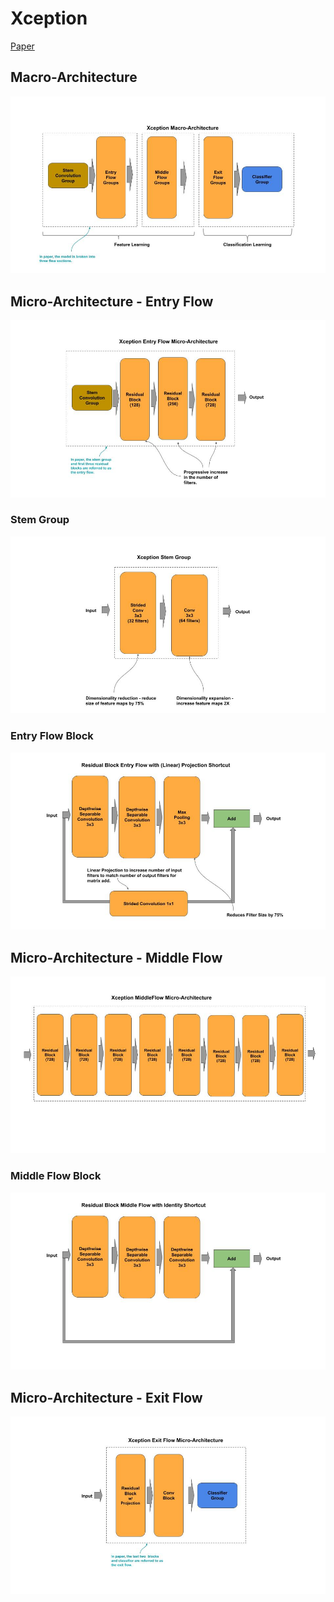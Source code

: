 
# Xception

[Paper](https://arxiv.org/pdf/1610.02357.pdf)

## Macro-Architecture

<img src='macro.jpg'>

## Micro-Architecture - Entry Flow

<img src='micro-entry.jpg'>

### Stem Group

<img src="stem.jpg">

### Entry Flow Block

<img src="block-entry.jpg">

## Micro-Architecture - Middle Flow

<img src="micro-middle.jpg">

### Middle Flow Block

<img src="block-middle.jpg">

## Micro-Architecture - Exit Flow

<img src="micro-exit.jpg">


